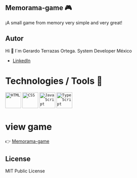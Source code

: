 ## Memorama-game 🎮
¡A small game from memory very simple and very great! 

## Autor
Hi 👋  I´m Gerardo Terrazas Ortega. System Developer México

* [LinkedIn](www.linkedin.com/in/gerardo-terrazas-ortega)
  
# Technologies / Tools 🔨
<div >
	<code><img width="50" src="https://user-images.githubusercontent.com/25181517/192158954-f88b5814-d510-4564-b285-dff7d6400dad.png" alt="HTML" title="HTML"/></code>
	<code><img width="50" src="https://user-images.githubusercontent.com/25181517/183898674-75a4a1b1-f960-4ea9-abcb-637170a00a75.png" alt="CSS" title="CSS"/></code>
	<code><img width="50" src="https://user-images.githubusercontent.com/25181517/117447155-6a868a00-af3d-11eb-9cfe-245df15c9f3f.png" alt="JavaScript" title="JavaScript"/></code>
	<code><img width="50" src="https://user-images.githubusercontent.com/25181517/183890598-19a0ac2d-e88a-4005-a8df-1ee36782fde1.png" alt="TypeScript" title="TypeScript"/></code>
</div>

# view game

👉 [Memorama-game](https://gerascode.github.io/Memorama-game/Index.html)

## License
MIT Public License
